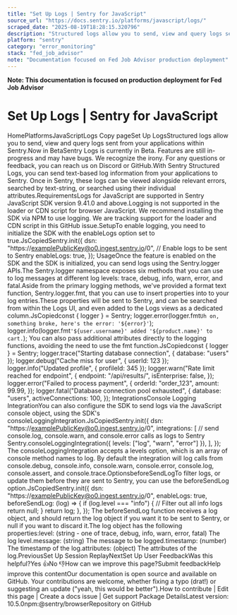```yaml
---
title: "Set Up Logs | Sentry for JavaScript"
source_url: "https://docs.sentry.io/platforms/javascript/logs/"
scraped_date: "2025-08-19T18:28:15.320796"
description: "Structured logs allow you to send, view and query logs sent from your applications within Sentry."
platform: "sentry"
category: "error_monitoring"
stack: "fed_job_advisor"
note: "Documentation focused on Fed Job Advisor production deployment"
---
```

**Note: This documentation is focused on production deployment for Fed Job Advisor**

# Set Up Logs | Sentry for JavaScript

HomePlatformsJavaScriptLogs Copy pageSet Up LogsStructured logs allow you to send, view and query logs sent from your applications within Sentry.Now in BetaSentry Logs is currently in Beta. Features are still in-progress and may have bugs. We recognize the irony. For any questions or feedback, you can reach us on Discord or GitHub.With Sentry Structured Logs, you can send text-based log information from your applications to Sentry. Once in Sentry, these logs can be viewed alongside relevant errors, searched by text-string, or searched using their individual attributes.RequirementsLogs for JavaScript are supported in Sentry JavaScript SDK version 9.41.0 and above.Logging is not supported in the loader or CDN script for browser JavaScript. We recommend installing the SDK via NPM to use logging. We are tracking support for the loader and CDN script in this GitHub issue.SetupTo enable logging, you need to initialize the SDK with the enableLogs option set to true.JsCopiedSentry.init({ dsn: "https://examplePublicKey@o0.ingest.sentry.io/0", // Enable logs to be sent to Sentry enableLogs: true, }); UsageOnce the feature is enabled on the SDK and the SDK is initialized, you can send logs using the Sentry.logger APIs.The Sentry.logger namespace exposes six methods that you can use to log messages at different log levels: trace, debug, info, warn, error, and fatal.Aside from the primary logging methods, we've provided a format text function, Sentry.logger.fmt, that you can use to insert properties into to your log entries.These properties will be sent to Sentry, and can be searched from within the Logs UI, and even added to the Logs views as a dedicated column.JsCopiedconst { logger } = Sentry; logger.error(logger.fmt`Uh on, something broke, here's the error: '${error}'`); logger.info(logger.fmt`'${user.username}' added '${product.name}' to cart.`); You can also pass additional attributes directly to the logging functions, avoiding the need to use the fmt function.JsCopiedconst { logger } = Sentry; logger.trace("Starting database connection", { database: "users" }); logger.debug("Cache miss for user", { userId: 123 }); logger.info("Updated profile", { profileId: 345 }); logger.warn("Rate limit reached for endpoint", { endpoint: "/api/results/", isEnterprise: false, }); logger.error("Failed to process payment", { orderId: "order_123", amount: 99.99, }); logger.fatal("Database connection pool exhausted", { database: "users", activeConnections: 100, }); IntegrationsConsole Logging IntegrationYou can also configure the SDK to send logs via the JavaScript console object, using the SDK's consoleLoggingIntegration.JsCopiedSentry.init({ dsn: "https://examplePublicKey@o0.ingest.sentry.io/0", integrations: [ // send console.log, console.warn, and console.error calls as logs to Sentry Sentry.consoleLoggingIntegration({ levels: ["log", "warn", "error"] }), ], }); The consoleLoggingIntegration accepts a levels option, which is an array of console method names to log. By default the integration will log calls from console.debug, console.info, console.warn, console.error, console.log, console.assert, and console.trace.OptionsbeforeSendLogTo filter logs, or update them before they are sent to Sentry, you can use the beforeSendLog option.JsCopiedSentry.init({ dsn: "https://examplePublicKey@o0.ingest.sentry.io/0", enableLogs: true, beforeSendLog: (log) => { if (log.level === "info") { // Filter out all info logs return null; } return log; }, }); The beforeSendLog function receives a log object, and should return the log object if you want it to be sent to Sentry, or null if you want to discard it.The log object has the following properties:level: (string - one of trace, debug, info, warn, error, fatal) The log level.message: (string) The message to be logged.timestamp: (number) The timestamp of the log.attributes: (object) The attributes of the log.PreviousSet Up Session ReplayNextSet Up User FeedbackWas this helpful?Yes 👍No 👎How can we improve this page?Submit feedbackHelp improve this contentOur documentation is open source and available on GitHub. Your contributions are welcome, whether fixing a typo (drat!) or suggesting an update ("yeah, this would be better").How to contribute | Edit this page | Create a docs issue | Get support Package DetailsLatest version: 10.5.0npm:@sentry/browserRepository on GitHub